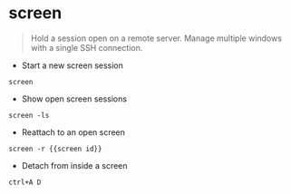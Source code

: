 # screen

> Hold a session open on a remote server. Manage multiple windows with a single SSH connection.

-  Start a new screen session

`screen`

- Show open screen sessions

`screen -ls`

- Reattach to an open screen

`screen -r {{screen id}}`

- Detach from inside a screen

`ctrl+A D`

